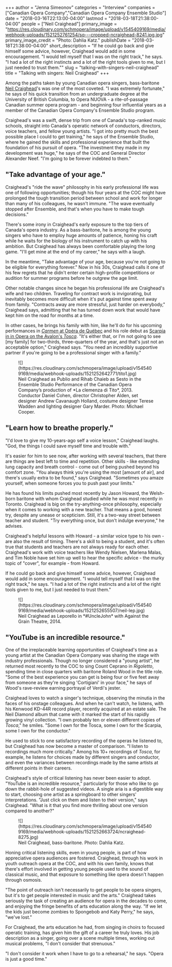 +++
author = "Jenna Simeonov"
categories = "Interview"
companies = ["Canadian Opera Company","Canadian Opera Company Ensemble Studio"]
date = "2018-03-16T22:13:00-04:00"
lastmod = "2018-03-18T21:38:00-04:00"
people = ["Neil Craighead"]
primary_image = "https://res.cloudinary.com/schmopera/image/upload/v1545409169/media/webhook-uploads/1521252761254/sq---cropped-ncraighead-8241.jpg.jpg"
primary_image_credit = "Photo: Dahlia Katz."
publishDate = "2018-03-18T21:38:00-04:00"
short_description = "If he could go back and give himself some advice, however, Craighead would add in some encouragement. &quot;I would tell myself that I was on the right track,&quot; he says. &quot;I had a lot of the right instincts and a lot of the right tools given to me, but I just needed to trust them.&quot;"
slug = "talking-with-singers-neil-craighead"
title = "Talking with singers: Neil Craighead"
+++

Among the paths taken by young Canadian opera singers, bass-baritone [Neil Craighead](/scene/people/neil-craighead/)'s was one of the most coveted. "I was extremely fortunate," he says of his quick transition from an undergraduate degree at the University of British Columbia, to Opera NUOVA - a rite-of-passage Canadian summer opera program - and beginning four influential years as a member of the Canadian Opera Company's Ensemble Studio program. 

Craighead's was a swift, dense trip from one of Canada's top-ranked music schools, straight into Canada's operatic network of conductors, directors, voice teachers, and fellow young artists. "I got into pretty much the best possible place I could to get training," he says of the Ensemble Studio, where he gained the skills and professional experience that built the foundation of his pursuit of opera. "The investment they made in my development was huge," he says of the COC and General Director Alexander Neef. "I'm going to be forever indebted to them."

## "Take advantage of your age."

Craighead's "ride the wave" philosophy in his early professional life was one of following opportunities; though his four years at the COC might have prolonged the tough transition period between school and work for longer than many of his colleagues, he wasn't immune. "The wave eventually stopped after Ensemble, and that's when you have to make tough decisions."

There's some irony in Craighead's early exposure to the top tiers of Canada's opera industry. As a bass-baritone, he is among the young singers who have to employ huge amounts of patience, honing his craft while he waits for the biology of his instrument to catch up with his ambition. But Craighead has always been comfortable playing the long game. "I'll get mine at the end of my career," he says with a laugh.

In the meantime, "Take advantage of your age, because you're not going to be eligible for everything forever." Now in his 30s, Craighead calls it one of his few regrets that he didn't enter certain high-profile competitions or audition for summer programs before he outgrew the age limit.

Other notable changes since he began his professional life are Craighead's wife and two children. Traveling for contract work is invigorating, but inevitably becomes more difficult when it's put against time spent away from family. "Contracts away are more stressful, just harder on everybody," Craighead says, admitting that he has turned down work that would have kept him on the road for months at a time. 

In other cases, he brings his family with him, like he'll do for his upcoming performances in [*Carmen* at Opéra de Québec](http://www.operadequebec.com/programmation/carmen-bizet/) and his role debut as [Scarpia in in Opera on the Avalon's *Tosca*](http://operaontheavalon.com/tosca/). "It's either that, or I'm not going to see [my family] for two-thirds, three-quarters of the year, and that's just not an acceptable option," Craighead says. "You need an incredibly supportive partner if you're going to be a professional singer with a family."

<figure data-type="image">
![](https://res.cloudinary.com/schmopera/image/upload/v1545409169/media/webhook-uploads/1521252642771/tito1.jpg)
<figcaption>Neil Craighead as Publio and Rihab Chaieb as Sesto in the Ensemble Studio Performance of the Canadian Opera Company’s production of *La clemenza di Tito*, 2013. Conductor Daniel Cohen, director Christopher Alden, set designer Andrew Cavanaugh Holland, costume designer Terese Wadden and lighting designer Gary Marder. Photo: Michael Cooper.</figcaption>
</figure>

## "Learn how to breathe properly."

"I'd love to give my 10-years-ago self a voice lesson," Craighead laughs. "God, the things I could save myself time and trouble with."

It's easier for him to see now, after working with several teachers, that there are things are best left to time and repetition. Other skills - like extending lung capacity and breath control - come out of being pushed beyond his comfort zone. "You always think you're using the most [amount of air], and there's usually extra to be found," says Craighead. "Sometimes you amaze yourself, when someone forces you to push past your limits."

He has found his limits pushed most recently by Jason Howard, the Welsh-born baritone with whom Craighead studied while he was most recently in Toronto. Craighead is big on the try-anything-once philosophy, especially when it comes to working with a new teacher. That means a good, honest try, despite any unease or scepticism. Still, it's a two-way street between teacher and student. "Try everything once, but don't indulge everyone," he advises. 

Craighead's helpful lessons with Howard - a similar voice type to his own - are also the result of timing. There's a skill to being a student, and it's often true that students and teachers are not always ready for each other. Craighead's work with voice teachers like Wendy Nielsen, Marlena Malas, and Tim Noble have set him up well to hear the specific advice - the murky topic of "cover", for example - from Howard.

If he could go back and give himself some advice, however, Craighead would add in some encouragement. "I would tell myself that I was on the right track," he says. "I had a lot of the right instincts and a lot of the right tools given to me, but I just needed to trust them."

<figure data-type="image">
![](https://res.cloudinary.com/schmopera/image/upload/v1545409169/media/webhook-uploads/1521252655507/neil-lep.jpg)
<figcaption>Neil Craighead as Leporello in *#UncleJohn* with Against the Grain Theatre, 2014.</figcaption>
</figure>

## "YouTube is an incredible resource."

One of the irreplaceable learning opportunities of Craighead's time as a young artist at the Canadian Opera Company was sharing the stage with industry professionals. Though no longer considered a "young artist", he returned most recently to the COC to sing Count Ceprano in *Rigoletto*, spending time in close quarters with baritone Roland Wood in the title role. "Some of the best experience you can get is being four or five feet away from someone as they're singing 'Cortigiani' in your face," he says of Wood's rave-review earning portrayal of Verdi's jester.

Craighead loves to watch a singer's technique, observing the minutia in the faces of his onstage colleagues. And when he can't watch, he listens, with his Kenwood KD-44R record player, recently acquired at an estate sale. The Neil Diamond album that came with it marked the start of his rapidly growing vinyl collection. "I own probably ten or eleven different copies of *Tosca*," he smiles. "Some I own for the Tosca, some I own for the Scarpia, some I own for the conductor."

He used to stick to one satisfactory recording of the operas he listened to, but Craighead has now become a master of comparison. "I listen to recordings much more critically." Among his 10+ recordings of *Tosca*, for example, he listens for choices made by different singers and conductor, and even the variances between recordings made by the same artists at different points in their careers.

Craighead's style of critical listening has never been easier to adopt. "YouTube is an incredible resource," particularly for those who like to go down the rabbit-hole of suggested videos. A single aria is a digestible way to start, choosing one artist as a springboard to other singers' interpretations. "Just click on them and listen to their version," says Craighead. "What is it that you find more thrilling about one version compared to another?"

<figure data-type="image">
![](https://res.cloudinary.com/schmopera/image/upload/v1545409169/media/webhook-uploads/1521252663724/ncraighead-8275.jpg)
<figcaption>Neil Craighead, bass-baritone. Photo: Dahlia Katz.</figcaption>
</figure>

Honing critical listening skills, even in young people, is part of how appreciative opera audiences are fostered. Craighead, through his work in youth outreach opera at the COC, and with his own family, knows that there's effort involved in getting young people used to the sound of classical music, and that exposure to something like opera doesn't happen through osmosis.

"The point of outreach isn't necessarily to get people to be opera singers, but it's to get people interested in music and the arts." Craighead takes seriously the task of creating an audience for opera in the decades to come, and enjoying the fringe benefits of arts education along the way. "If we let the kids just become zombies to Spongebob and Katy Perry," he says, "we've lost."

For Craighead, the arts education he had, from singing in choirs to focused operatic training, has given him the gift of a career he truly loves. His job description as a singer, going over a scene multiple times, working out musical problems, "I don't consider that strenuous."

"I don't consider it work when I have to go to a rehearsal," he says. "Opera is just a good time."
